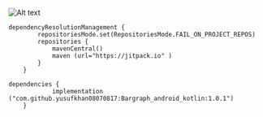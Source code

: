 ![Alt text](https://atlas-content-cdn.pixelsquid.com/stock-images/bar-graph-y1KAkP1-600.jpg)

```
dependencyResolutionManagement {
		repositoriesMode.set(RepositoriesMode.FAIL_ON_PROJECT_REPOS)
		repositories {
			mavenCentral()
			maven (url="https://jitpack.io" )
		}
	}
```
```
dependencies {
	        implementation ("com.github.yusufkhan08070817:Bargraph_android_kotlin:1.0.1")
	}
```
